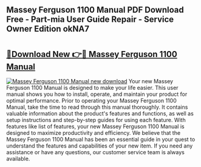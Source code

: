 ## Massey Ferguson 1100 Manual PDF Download Free - Part-mia User Guide Repair - Service Owner Edition okNA7

# <h2><a href="http://bc87243.oget.top/?id=Massey+Ferguson+1100+Manual">🔗Download New 👉🔴 Massey Ferguson 1100 Manual</a></h2>

[![Massey Ferguson 1100 Manual new download](https://i.imgur.com/5g1atiW.png)](http://bc87243.oget.top/?id=Massey+Ferguson+1100+Manual)
Your new Massey Ferguson 1100 Manual is designed to make your life easier. This user manual shows you how to install, operate, and maintain your product for optimal performance. Prior to operating your Massey Ferguson 1100 Manual, take the time to read through this manual thoroughly. It contains valuable information about the product's features and functions, as well as setup instructions and step-by-step guides for using each feature. With features like list of features, your new Massey Ferguson 1100 Manual is designed to maximize productivity and efficiency. We believe that the Massey Ferguson 1100 Manual has been an essential guide in your quest to understand the features and capabilities of your new item. If you need any assistance or have any questions, our customer service team is always available.
